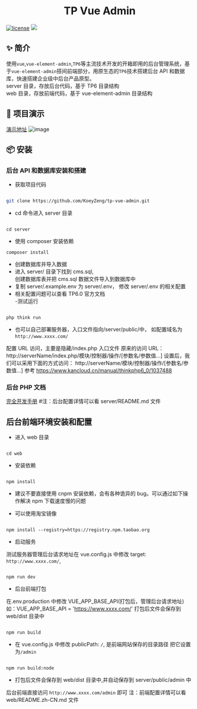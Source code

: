 <div align="center">
	<h1>TP Vue Admin</h1>
</div>

[![license](https://img.shields.io/badge/license-MIT-green.svg)](./LICENSE) ![](https://img.shields.io/github/stars/KoeyZeng/tp-vue-admin)

## ✨ 简介

使用`vue`,`vue-element-admin`,`TP6`等主流技术开发的开箱即用的后台管理系统，基于`vue-element-admin`搭间前端部分，用原生态的`TP6`技术搭建后台 API 和数据库，快速搭建企业级中后台产品原型。
<br>server 目录，存放后台代码，基于 TP6 目录结构
<br>web 目录，存放前端代码，基于 vue-element-admin 目录结构

## 🚀 项目演示

[演示地址](http://119.91.225.224:8088/admin)
![image](https://github.com/KoeyZeng/tp-vue-admin/server/public/static/images/demo.jpg)

## 📦 安装

### 后台 API 和数据库安装和搭建

- 获取项目代码

```bash

git clone https://github.com/KoeyZeng/tp-vue-admin.git
```

- cd 命令进入 server 目录

```

cd server

```

- 使用 composer 安装依赖

```
composer install
```

- 创建数据库并导入数据
- 进入 server/ 目录下找到 cms.sql,
  <br>创建数据库表并把 cms.sql 数据文件导入到数据库中
  <br>
- 复制 server/.example.env 为 server/.env， 修改 server/.env 的相关配置<br>
- 相关配置问题可以查看 TP6.0 官方文档
  <br> -测试运行

```

php think run

```

- 也可以自己部署服务器，入口文件指向/server/public/中，
  如配置域名为 `http://www.xxxx.com/`

配置 URL 访问，主要是隐藏/index.php 入口文件
原来的访问 URL：
http://serverName/index.php/模块/控制器/操作/[参数名/参数值...]
设置后，我们可以采用下面的方式访问：
http://serverName/模块/控制器/操作/[参数名/参数值...]
参考
https://www.kancloud.cn/manual/thinkphp6_0/1037488

### 后台 PHP 文档

[完全开发手册](https://www.kancloud.cn/manual/thinkphp6_0/content) #注：后台配置详情可以看 server/README.md 文件

## 后台前端环境安装和配置

- 进入 web 目录

```

cd web

```

- 安装依赖

```

npm install

```

- 建议不要直接使用 cnpm 安装依赖，会有各种诡异的 bug。可以通过如下操作解决 npm 下载速度慢的问题

- 可以使用淘宝镜像

```

npm install --registry=https://registry.npm.taobao.org

```

- 启动服务

测试服务器管理后台请求地址在 vue.config.js 中修改 target: `http://www.xxxx.com/`,

```

npm run dev

```

- 后台前端打包

在.env.production 中修改 VUE_APP_BASE_API(打包后，管理后台请求地址)
如：VUE_APP_BASE_API = 'https://www.xxxx.com/'
打包后文件会保存到 web/dist 目录中

```

npm run build

```

- 在 vue.config.js 中修改 publicPath: `/`, 是前端网站保存的目录路径
  把它设置为`/admin`

```

npm run build:node

```

- 打包后文件会保存到 web/dist 目录中,并自动保存到 server/public/admin 中

后台前端直接访问 `http://www.xxxx.com/admin` 即可
注：前端配置详情可以看 web/README.zh-CN.md 文件
